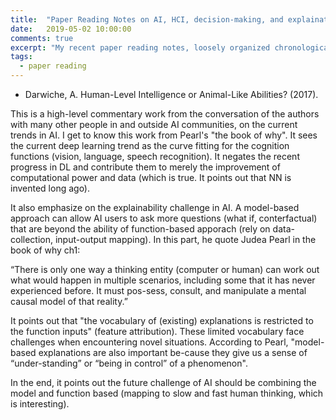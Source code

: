 ```yaml
---
title:  "Paper Reading Notes on AI, HCI, decision-making, and explaination"
date:   2019-05-02 10:00:00
comments: true
excerpt: "My recent paper reading notes, loosely organized chronologically (mainly pasted from Mendeley)"
tags:
  - paper reading
---
```


- Darwiche, A. Human-Level Intelligence or Animal-Like Abilities? (2017).

This is a high-level commentary work from the conversation of the authors with many other people in and outside AI communities, on the current trends in AI. I get to know this work from Pearl's "the book of why". It sees the current deep learning trend as the curve fitting for the cognition functions (vision, language, speech recognition). It negates the recent progress in DL and contribute them to merely the improvement of computational power and data (which is true. It points out that NN is invented long ago).

It also emphasize on the explainability challenge in AI. A model-based approach can allow AI users to ask more questions (what if, conterfactual) that are beyond the ability of function-based apporach (rely on data-collection, input-output mapping). In this part, he quote Judea Pearl in the book of why ch1:


“There is only one way a thinking
entity (computer or human) can work
out what would happen in multiple
scenarios, including some that it has
never experienced before. It must pos-sess, consult, and manipulate a mental
causal model of that reality.”

It points out that "the vocabulary of (existing) explanations is restricted to the function inputs" (feature attribution). These limited vocabulary face challenges when encountering novel situations. According to Pearl, "model-based explanations are also important be-cause they give us a sense of “under-standing” or “being in control” of a phenomenon".

In the end, it points out the future challenge of AI should be combining the model and function based (mapping to slow and fast human thinking, which is interesting).
